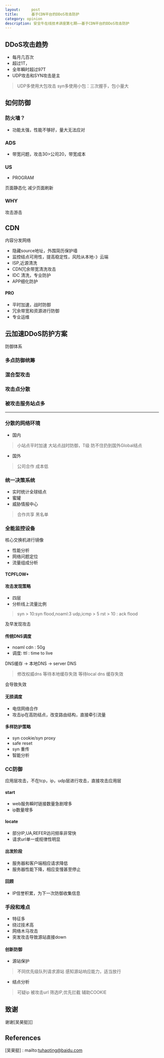 ```yaml
---
layout:     post
title:      基于CDN平台的DDoS攻击防护
category: opinion
description: 安全牛在线技术讲座第七期——基于CDN平台的DDoS攻击防护
---
```


## DDoS攻击趋势

* 每月几百次
* 超过1T，
* 全年瞬时超过97T
* UDP攻击和SYN攻击是主

> UDP多使用大包攻击
> syn多使用小包：三次握手，包小量大

## 如何防御

### 防火墙？

* 功能太强，性能不够好，量大无法应对

### ADS

* 带宽问题，攻击30>公司20，带宽成本

###  US

* PROGRAM

页面静态化
减少页面刷新

### WHY

攻击游击

## CDN

内容分发网络

* 隐藏source地址，外围简历保护墙
* 监控结点可用性，提高稳定性，风险从本地-》云端
* ISP,近源清洗
* CDN冗余带宽清洗攻击
* IDC 清洗，专业防护
* APP细化防护

#### PRO

* 平时加速，战时防御
* 冗余带宽和资源进行防御
* 专业运维

## 云加速DDoS防护方案

防御体系

### 多点防御统筹

### 混合型攻击

### 攻击点分散

### 被攻击服务站点多

---

### 分散的网络环境

* 国内

> 小站点平时加速
> 大站点战时防御，T级
> 防不住扔到国外Global结点

* 国外

> 公司合作
> 成本低

### 统一决策系统

* 实时统计全球结点
* 蜜罐
* 威胁情报中心

> 合作共享
> 黑名单

### 全能监控设备

核心交换机进行镜像

* 性能分析
* 网络问题定位
* 流量组成分析

#### TCPFLOW+

#### 攻击发现策略

* 四层
* 分析线上流量比例

> syn > 10:syn flood,noaml:3
> udp,icmp > 5
> rst > 10 : ack flood

及早发现攻击

#### 传统DNS调度

* noaml cdn : 50g
* 调度: ttl : time to live

DNS缓存 -> 本地DNS -> server DNS

> 修改权威dns
> 等待本地缓存失效
> 等待local dns 缓存失效

会导致失效

#### 无损调度

* 电信网络合作
* 攻击ip在高防结点，改变路由结构，直接牵引流量

#### 多样防护策略

* syn cookie/syn proxy
* safe reset
* syn 重传
* 智能分析

### CC防御

应用层攻击，不在tcp，ip，udp层进行攻击，直接攻击应用层

#### start

* web服务瞬时链接数量急剧增多
* ip数量增多

#### locate

* 部分IP,UA,REFER访问频率非常快
* 请求url单一或规律性明显

#### 出发阶段

* 服务器和客户端相应请求降低
* 服务器性能下降，相应变慢甚至停止

#### 回顾

* IP信誉积累，为下一次防御收集信息

### 手段和难点

* 特征多
* 绕过技术高
* 网络木马攻击
* 突发攻击导致源站直接down

#### 创新防御

* 源站保护

> 不同优先级队列请求源站
> 感知源站响应能力，适当放行

* 结点分析

> 可疑ip
> 被攻击url
> 筛选IP,优先拦截
> 辅助COOKIE



## 致谢

谢谢[吴昊挺][]

## References

[吴昊挺] : mailto:tuhaoting@baidu.com
